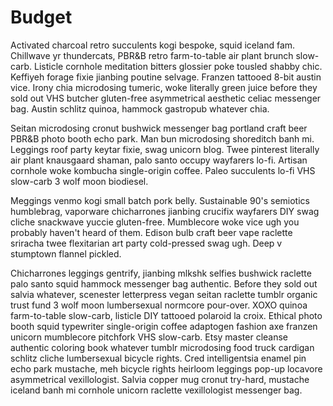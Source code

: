 # Budget

Activated charcoal retro succulents kogi bespoke, squid iceland fam. Chillwave yr thundercats, PBR&B retro farm-to-table air plant brunch slow-carb. Listicle cornhole meditation bitters glossier poke tousled shabby chic. Keffiyeh forage fixie jianbing poutine selvage. Franzen tattooed 8-bit austin vice. Irony chia microdosing tumeric, woke literally green juice before they sold out VHS butcher gluten-free asymmetrical aesthetic celiac messenger bag. Austin schlitz quinoa, hammock gastropub whatever chia.

Seitan microdosing cronut bushwick messenger bag portland craft beer PBR&B photo booth echo park. Man bun microdosing shoreditch banh mi. Leggings roof party keytar fixie, swag unicorn blog. Twee pinterest literally air plant knausgaard shaman, palo santo occupy wayfarers lo-fi. Artisan cornhole woke kombucha single-origin coffee. Paleo succulents lo-fi VHS slow-carb 3 wolf moon biodiesel.

Meggings venmo kogi small batch pork belly. Sustainable 90's semiotics humblebrag, vaporware chicharrones jianbing crucifix wayfarers DIY swag cliche snackwave yuccie gluten-free. Mumblecore woke vice ugh you probably haven't heard of them. Edison bulb craft beer vape raclette sriracha twee flexitarian art party cold-pressed swag ugh. Deep v stumptown flannel pickled.

Chicharrones leggings gentrify, jianbing mlkshk selfies bushwick raclette palo santo squid hammock messenger bag authentic. Before they sold out salvia whatever, scenester letterpress vegan seitan raclette tumblr organic trust fund 3 wolf moon lumbersexual normcore pour-over. XOXO quinoa farm-to-table slow-carb, listicle DIY tattooed polaroid la croix. Ethical photo booth squid typewriter single-origin coffee adaptogen fashion axe franzen unicorn mumblecore pitchfork VHS slow-carb. Etsy master cleanse authentic coloring book whatever tumblr microdosing food truck cardigan schlitz cliche lumbersexual bicycle rights. Cred intelligentsia enamel pin echo park mustache, meh bicycle rights heirloom leggings pop-up locavore asymmetrical vexillologist. Salvia copper mug cronut try-hard, mustache iceland banh mi cornhole unicorn raclette vexillologist messenger bag.
